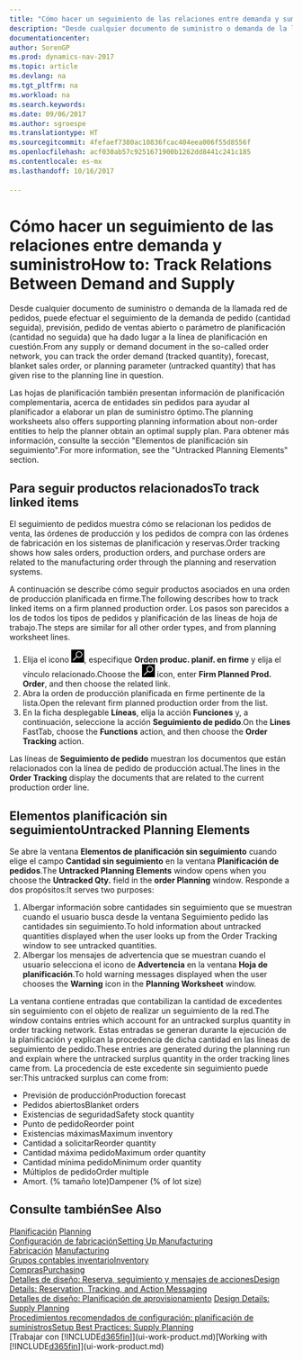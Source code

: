 ```yaml
---
title: "Cómo hacer un seguimiento de las relaciones entre demanda y suministro"
description: "Desde cualquier documento de suministro o demanda de la llamada red de pedidos, puede efectuar el seguimiento de la demanda de pedido (cantidad seguida), previsión, pedido de ventas abierto o parámetro de planificación (cantidad no seguida) que ha dado lugar a la línea de planificación en cuestión."
documentationcenter: 
author: SorenGP
ms.prod: dynamics-nav-2017
ms.topic: article
ms.devlang: na
ms.tgt_pltfrm: na
ms.workload: na
ms.search.keywords: 
ms.date: 09/06/2017
ms.author: sgroespe
ms.translationtype: HT
ms.sourcegitcommit: 4fefaef7380ac10836fcac404eea006f55d8556f
ms.openlocfilehash: acf030ab57c9251671900b1262dd8441c241c185
ms.contentlocale: es-mx
ms.lasthandoff: 10/16/2017

---
```

# <a name="how-to-track-relations-between-demand-and-supply"></a><span data-ttu-id="fba4e-103">Cómo hacer un seguimiento de las relaciones entre demanda y suministro</span><span class="sxs-lookup"><span data-stu-id="fba4e-103">How to: Track Relations Between Demand and Supply</span></span>
<span data-ttu-id="fba4e-104">Desde cualquier documento de suministro o demanda de la llamada red de pedidos, puede efectuar el seguimiento de la demanda de pedido (cantidad seguida), previsión, pedido de ventas abierto o parámetro de planificación (cantidad no seguida) que ha dado lugar a la línea de planificación en cuestión.</span><span class="sxs-lookup"><span data-stu-id="fba4e-104">From any supply or demand document in the so-called order network, you can track the order demand (tracked quantity), forecast, blanket sales order, or planning parameter (untracked quantity) that has given rise to the planning line in question.</span></span>

<span data-ttu-id="fba4e-105">Las hojas de planificación también presentan información de planificación complementaria, acerca de entidades sin pedidos para ayudar al planificador a elaborar un plan de suministro óptimo.</span><span class="sxs-lookup"><span data-stu-id="fba4e-105">The planning worksheets also offers supporting planning information about non-order entities to help the planner obtain an optimal supply plan.</span></span> <span data-ttu-id="fba4e-106">Para obtener más información, consulte la sección "Elementos de planificación sin seguimiento".</span><span class="sxs-lookup"><span data-stu-id="fba4e-106">For more information, see the "Untracked Planning Elements" section.</span></span>

## <a name="to-track-linked-items"></a><span data-ttu-id="fba4e-107">Para seguir productos relacionados</span><span class="sxs-lookup"><span data-stu-id="fba4e-107">To track linked items</span></span>
<span data-ttu-id="fba4e-108">El seguimiento de pedidos muestra cómo se relacionan los pedidos de venta, las órdenes de producción y los pedidos de compra con las órdenes de fabricación en los sistemas de planificación y reservas.</span><span class="sxs-lookup"><span data-stu-id="fba4e-108">Order tracking shows how sales orders, production orders, and purchase orders are related to the manufacturing order through the planning and reservation systems.</span></span>

<span data-ttu-id="fba4e-109">A continuación se describe cómo seguir productos asociados en una orden de producción planificada en firme.</span><span class="sxs-lookup"><span data-stu-id="fba4e-109">The following describes how to track linked items on a firm planned production order.</span></span> <span data-ttu-id="fba4e-110">Los pasos son parecidos a los de todos los tipos de pedidos y planificación de las líneas de hoja de trabajo.</span><span class="sxs-lookup"><span data-stu-id="fba4e-110">The steps are similar for all other order types, and from planning worksheet lines.</span></span>

1. <span data-ttu-id="fba4e-111">Elija el icono ![Buscar página o informe](media/ui-search/search_small.png "icono Buscar página o informe"), especifique **Orden produc. planif. en firme** y elija el vínculo relacionado.</span><span class="sxs-lookup"><span data-stu-id="fba4e-111">Choose the ![Search for Page or Report](media/ui-search/search_small.png "Search for Page or Report icon") icon, enter **Firm Planned Prod. Order**, and then choose the related link.</span></span>
2. <span data-ttu-id="fba4e-112">Abra la orden de producción planificada en firme pertinente de la lista.</span><span class="sxs-lookup"><span data-stu-id="fba4e-112">Open the relevant firm planned production order from the list.</span></span>
3. <span data-ttu-id="fba4e-113">En la ficha desplegable **Líneas**, elija la acción **Funciones** y, a continuación, seleccione la acción **Seguimiento de pedido**.</span><span class="sxs-lookup"><span data-stu-id="fba4e-113">On the **Lines** FastTab, choose the **Functions** action, and then choose the **Order Tracking** action.</span></span>

<span data-ttu-id="fba4e-114">Las líneas de **Seguimiento de pedido** muestran los documentos que están relacionados con la línea de pedido de producción actual.</span><span class="sxs-lookup"><span data-stu-id="fba4e-114">The lines in the **Order Tracking** display the documents that are related to the current production order line.</span></span>

## <a name="untracked-planning-elements"></a><span data-ttu-id="fba4e-115">Elementos planificación sin seguimiento</span><span class="sxs-lookup"><span data-stu-id="fba4e-115">Untracked Planning Elements</span></span>
<span data-ttu-id="fba4e-116">Se abre la ventana **Elementos de planificación sin seguimiento** cuando elige el campo **Cantidad sin seguimiento** en la ventana **Planificación de pedidos**.</span><span class="sxs-lookup"><span data-stu-id="fba4e-116">The **Untracked Planning Elements** window opens when you choose the **Untracked Qty.** field in the **order Planning** window.</span></span> <span data-ttu-id="fba4e-117">Responde a dos propósitos:</span><span class="sxs-lookup"><span data-stu-id="fba4e-117">It serves two purposes:</span></span>

1. <span data-ttu-id="fba4e-118">Albergar información sobre cantidades sin seguimiento que se muestran cuando el usuario busca desde la ventana Seguimiento pedido las cantidades sin seguimiento.</span><span class="sxs-lookup"><span data-stu-id="fba4e-118">To hold information about untracked quantities displayed when the user looks up from the Order Tracking window to see untracked quantities.</span></span>
2. <span data-ttu-id="fba4e-119">Albergar los mensajes de advertencia que se muestran cuando el usuario selecciona el icono de **Advertencia** en la ventana **Hoja de planificación**.</span><span class="sxs-lookup"><span data-stu-id="fba4e-119">To hold warning messages displayed when the user chooses the **Warning** icon in the **Planning Worksheet** window.</span></span>

<span data-ttu-id="fba4e-120">La ventana contiene entradas que contabilizan la cantidad de excedentes sin seguimiento con el objeto de realizar un seguimiento de la red.</span><span class="sxs-lookup"><span data-stu-id="fba4e-120">The window contains entries which account for an untracked surplus quantity in order tracking network.</span></span> <span data-ttu-id="fba4e-121">Estas entradas se generan durante la ejecución de la planificación y explican la procedencia de dicha cantidad en las líneas de seguimiento de pedido.</span><span class="sxs-lookup"><span data-stu-id="fba4e-121">These entries are generated during the planning run and explain where the untracked surplus quantity in the order tracking lines came from.</span></span> <span data-ttu-id="fba4e-122">La procedencia de este excedente sin seguimiento puede ser:</span><span class="sxs-lookup"><span data-stu-id="fba4e-122">This untracked surplus can come from:</span></span>

- <span data-ttu-id="fba4e-123">Previsión de producción</span><span class="sxs-lookup"><span data-stu-id="fba4e-123">Production forecast</span></span>
- <span data-ttu-id="fba4e-124">Pedidos abiertos</span><span class="sxs-lookup"><span data-stu-id="fba4e-124">Blanket orders</span></span>
- <span data-ttu-id="fba4e-125">Existencias de seguridad</span><span class="sxs-lookup"><span data-stu-id="fba4e-125">Safety stock quantity</span></span>
- <span data-ttu-id="fba4e-126">Punto de pedido</span><span class="sxs-lookup"><span data-stu-id="fba4e-126">Reorder point</span></span>
- <span data-ttu-id="fba4e-127">Existencias máximas</span><span class="sxs-lookup"><span data-stu-id="fba4e-127">Maximum inventory</span></span>
- <span data-ttu-id="fba4e-128">Cantidad a solicitar</span><span class="sxs-lookup"><span data-stu-id="fba4e-128">Reorder quantity</span></span>
- <span data-ttu-id="fba4e-129">Cantidad máxima pedido</span><span class="sxs-lookup"><span data-stu-id="fba4e-129">Maximum order quantity</span></span>
- <span data-ttu-id="fba4e-130">Cantidad mínima pedido</span><span class="sxs-lookup"><span data-stu-id="fba4e-130">Minimum order quantity</span></span>
- <span data-ttu-id="fba4e-131">Múltiplos de pedido</span><span class="sxs-lookup"><span data-stu-id="fba4e-131">Order multiple</span></span>
- <span data-ttu-id="fba4e-132">Amort. (% tamaño lote)</span><span class="sxs-lookup"><span data-stu-id="fba4e-132">Dampener (% of lot size)</span></span>

## <a name="see-also"></a><span data-ttu-id="fba4e-133">Consulte también</span><span class="sxs-lookup"><span data-stu-id="fba4e-133">See Also</span></span>  
<span data-ttu-id="fba4e-134">[Planificación](production-planning.md) </span><span class="sxs-lookup"><span data-stu-id="fba4e-134">[Planning](production-planning.md) </span></span>  
[<span data-ttu-id="fba4e-135">Configuración de fabricación</span><span class="sxs-lookup"><span data-stu-id="fba4e-135">Setting Up Manufacturing</span></span>](production-configure-production-processes.md)  
<span data-ttu-id="fba4e-136">[Fabricación](production-manage-manufacturing.md)  </span><span class="sxs-lookup"><span data-stu-id="fba4e-136">[Manufacturing](production-manage-manufacturing.md)  </span></span>  
[<span data-ttu-id="fba4e-137">Grupos contables inventario</span><span class="sxs-lookup"><span data-stu-id="fba4e-137">Inventory</span></span>](inventory-manage-inventory.md)  
[<span data-ttu-id="fba4e-138">Compras</span><span class="sxs-lookup"><span data-stu-id="fba4e-138">Purchasing</span></span>](purchasing-manage-purchasing.md)  
[<span data-ttu-id="fba4e-139">Detalles de diseño: Reserva, seguimiento y mensajes de acciones</span><span class="sxs-lookup"><span data-stu-id="fba4e-139">Design Details: Reservation, Tracking, and Action Messaging</span></span>](design-details-reservation-order-tracking-and-action-messaging.md)  
<span data-ttu-id="fba4e-140">[Detalles de diseño: Planificación de aprovisionamiento](design-details-supply-planning.md) </span><span class="sxs-lookup"><span data-stu-id="fba4e-140">[Design Details: Supply Planning](design-details-supply-planning.md) </span></span>  
[<span data-ttu-id="fba4e-141">Procedimientos recomendados de configuración: planificación de suministros</span><span class="sxs-lookup"><span data-stu-id="fba4e-141">Setup Best Practices: Supply Planning</span></span>](setup-best-practices-supply-planning.md)  
<span data-ttu-id="fba4e-142">[Trabajar con [!INCLUDE[d365fin](includes/d365fin_md.md)]](ui-work-product.md)</span><span class="sxs-lookup"><span data-stu-id="fba4e-142">[Working with [!INCLUDE[d365fin](includes/d365fin_md.md)]](ui-work-product.md)</span></span>

